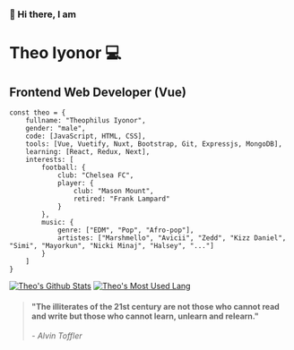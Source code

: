 ### 👋 Hi there, I am
 
Theo Iyonor 💻
==============

Frontend Web Developer (Vue)
----------------------------

    const theo = { 
        fullname: "Theophilus Iyonor",
        gender: "male", 
        code: [JavaScript, HTML, CSS], 
        tools: [Vue, Vuetify, Nuxt, Bootstrap, Git, Expressjs, MongoDB], 
        learning: [React, Redux, Next],
        interests: [
            football: {
                club: "Chelsea FC",
                player: {
                    club: "Mason Mount",
                    retired: "Frank Lampard"
                }
            },
            music: {
                genre: ["EDM", "Pop", "Afro-pop"],
                artistes: ["Marshmello", "Avicii", "Zedd", "Kizz Daniel", "Simi", "Mayorkun", "Nicki Minaj", "Halsey", "..."]
            }
        ] 
    }



[![Theo's Github Stats](https://github-readme-stats.vercel.app/api?username=symplytheo&show_icons=true&hide_title=true)](https://github.com/symplytheo/github-readme-stats) [![Theo's Most Used Lang](https://github-readme-stats.vercel.app/api/top-langs?username=symplytheo&layout=compact)](https://github.com/symplytheo/github-readme-stats)

> #### "The illiterates of the 21st century are not those who cannot read and write but those who cannot learn, unlearn and relearn."
>
> *- Alvin Toffler*
